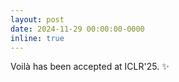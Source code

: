 ```yaml
---
layout: post
date: 2024-11-29 00:00:00-0000
inline: true
---
```


Voilà has been accepted at ICLR'25. :sparkles:
